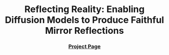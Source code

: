 [comment]: <> (# Reflecting Reality: Enabling Diffusion Models to Produce Faithful Mirror Reflections)

<!-- PROJECT LOGO -->

<p align="center">

  <h1 align="center">Reflecting Reality: Enabling Diffusion Models to Produce Faithful Mirror Reflections</h1>
  <p align="center">
    <!-- <a href=""><strong>Author A</strong></a>
    ·
    <a href=""><strong>Author B</strong></a> -->
  </p>

[comment]: <> (  <h2 align="center">PAPER</h2>)
  <h3 align="center">
    <!-- <a href="">Paper</a> |  -->
    <a href="https://reflecting-reality.github.io/">Project Page</a></h3>
  <div align="center"></div>

<p align="center">
  <a href="">
    <!-- <img src="./scripts/teaser.png" alt="Teaser" width="80%"> -->
  </a>
</p>
<p align="center">
<!-- Short Summary -->
</p>
<br>
